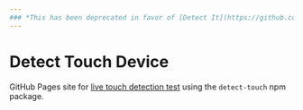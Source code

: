 ```yaml
---
### *This has been deprecated in favor of [Detect It](https://github.com/rafrex/detect-it)*
---
```


# Detect Touch Device

GitHub Pages site for [live touch detection test][liveTest] using the `detect-touch` npm package.

[liveTest]: http://detect-touch.rafrex.com
